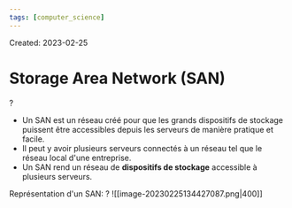 ```yaml
---
tags: [computer_science] 
---
```

Created: 2023-02-25

# Storage Area Network (SAN)
?
- Un SAN est un réseau créé pour que les grands dispositifs de stockage puissent être accessibles depuis les serveurs de manière pratique et facile.
- Il peut y avoir plusieurs serveurs connectés à un réseau tel que le réseau local d'une entreprise.
- Un SAN rend un réseau de **dispositifs de stockage** accessible à plusieurs serveurs.
<!--SR:!2024-02-06,78,230-->

Représentation d'un SAN:
?
![[image-20230225134427087.png|400]]
<!--SR:!2025-02-26,437,250-->

